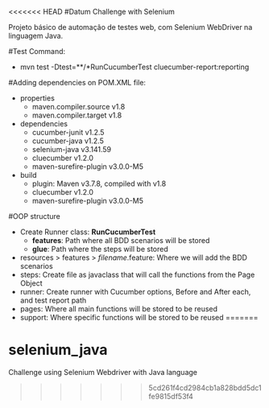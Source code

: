 <<<<<<< HEAD
#Datum Challenge with Selenium

Projeto básico de automação de testes web, com Selenium WebDriver na linguagem Java.

#Test Command:

- mvn test -Dtest=**/*RunCucumberTest cluecumber-report:reporting

#Adding dependencies on POM.XML file:

- properties
  - maven.compiler.source v1.8
  - maven.compiler.target v1.8
- dependencies
  - cucumber-junit v1.2.5
  - cucumber-java v1.2.5
  - selenium-java v3.141.59
  - cluecumber v1.2.0
  - maven-surefire-plugin v3.0.0-M5
- build
  - plugin: Maven v3.7.8, compiled with v1.8
  - cluecumber v1.2.0
  - maven-surefire-plugin v3.0.0-M5

#OOP structure

- Create Runner class: **RunCucumberTest**
  - **features**: Path where all BDD scenarios will be stored
  - **glue**: Path where the steps will be stored
- resources > features > _filename_.feature: Where we will add the BDD scenarios
- steps: Create file as javaclass that will call the functions from the Page Object
- runner: Create runner with Cucumber options, Before and After each, and test report path
- pages: Where all main functions will be stored to be reused
- support: Where specific functions will be stored to be reused
=======
# selenium_java
Challenge using Selenium Webdriver with Java language
>>>>>>> 5cd261f4cd2984cb1a828bdd5dc1fe9815df53f4
